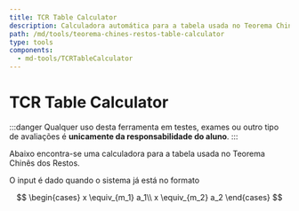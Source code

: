 ```yaml
---
title: TCR Table Calculator
description: Calculadora automática para a tabela usada no Teorema Chinês dos Restos
path: /md/tools/teorema-chines-restos-table-calculator
type: tools
components:
  - md-tools/TCRTableCalculator
---
```


# TCR Table Calculator

:::danger
Qualquer uso desta ferramenta em testes, exames ou outro tipo de avaliações é **unicamente da responsabilidade do aluno**.
:::

Abaixo encontra-se uma calculadora para a tabela usada no Teorema Chinês dos Restos.

O input é dado quando o sistema já está no formato

$$
\begin{cases}
x \equiv_{m_1} a_1\\
x \equiv_{m_2} a_2
\end{cases}
$$
